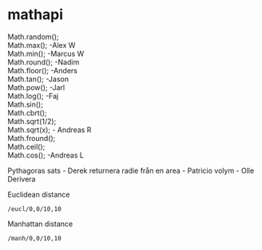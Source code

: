# mathapi


Math.random();  
Math.max(); -Alex W  
Math.min(); -Marcus W    
Math.round(); -Nadim  
Math.floor(); -Anders  
Math.tan();  -Jason  
Math.pow(); -Jarl  
Math.log();  -Faj  
Math.sin();  
Math.cbrt();  
Math.sqrt(1/2);  
Math.sqrt(x); - Andreas R  
Math.fround();  
Math.ceil();  
Math.cos(); -Andreas L  


Pythagoras sats - Derek
returnera radie från en area - Patricio
volym - Olle
Derivera



Euclidean distance
```
/eucl/0,0/10,10
```

Manhattan distance
```
/manh/0,0/10,10
```
